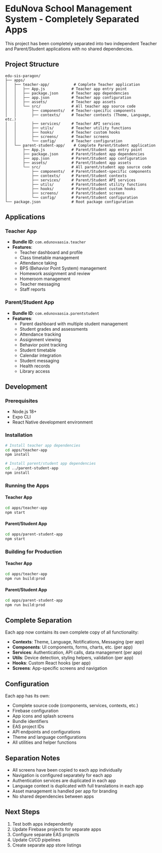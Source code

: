 # EduNova School Management System - Completely Separated Apps

This project has been completely separated into two independent Teacher and Parent/Student applications with no shared dependencies.

## Project Structure

```
edu-sis-paragon/
├── apps/
│   ├── teacher-app/           # Complete Teacher application
│   │   ├── App.js            # Teacher app entry point
│   │   ├── package.json      # Teacher app dependencies
│   │   ├── app.json          # Teacher app configuration
│   │   ├── assets/           # Teacher app assets
│   │   └── src/              # All teacher app source code
│   │       ├── components/   # Teacher-specific components
│   │       ├── contexts/     # Teacher contexts (Theme, Language, etc.)
│   │       ├── services/     # Teacher API services
│   │       ├── utils/        # Teacher utility functions
│   │       ├── hooks/        # Teacher custom hooks
│   │       ├── screens/      # Teacher screens
│   │       └── config/       # Teacher configuration
│   └── parent-student-app/    # Complete Parent/Student application
│       ├── App.js            # Parent/Student app entry point
│       ├── package.json      # Parent/Student app dependencies
│       ├── app.json          # Parent/Student app configuration
│       ├── assets/           # Parent/Student app assets
│       └── src/              # All parent/student app source code
│           ├── components/   # Parent/Student-specific components
│           ├── contexts/     # Parent/Student contexts
│           ├── services/     # Parent/Student API services
│           ├── utils/        # Parent/Student utility functions
│           ├── hooks/        # Parent/Student custom hooks
│           ├── screens/      # Parent/Student screens
│           └── config/       # Parent/Student configuration
└── package.json              # Root package configuration
```

## Applications

### Teacher App

- **Bundle ID**: `com.edunovaasia.teacher`
- **Features**:
  - Teacher dashboard and profile
  - Class timetable management
  - Attendance taking
  - BPS (Behavior Point System) management
  - Homework assignment and review
  - Homeroom management
  - Teacher messaging
  - Staff reports

### Parent/Student App

- **Bundle ID**: `com.edunovaasia.parentstudent`
- **Features**:
  - Parent dashboard with multiple student management
  - Student grades and assessments
  - Attendance tracking
  - Assignment viewing
  - Behavior point tracking
  - Student timetable
  - Calendar integration
  - Student messaging
  - Health records
  - Library access

## Development

### Prerequisites

- Node.js 18+
- Expo CLI
- React Native development environment

### Installation

```bash
# Install teacher app dependencies
cd apps/teacher-app
npm install

# Install parent/student app dependencies
cd ../parent-student-app
npm install
```

### Running the Apps

#### Teacher App

```bash
cd apps/teacher-app
npm start
```

#### Parent/Student App

```bash
cd apps/parent-student-app
npm start
```

### Building for Production

#### Teacher App

```bash
cd apps/teacher-app
npm run build:prod
```

#### Parent/Student App

```bash
cd apps/parent-student-app
npm run build:prod
```

## Complete Separation

Each app now contains its own complete copy of all functionality:

- **Contexts**: Theme, Language, Notifications, Messaging (per app)
- **Components**: UI components, forms, charts, etc. (per app)
- **Services**: Authentication, API calls, data management (per app)
- **Utils**: Device detection, styling helpers, validation (per app)
- **Hooks**: Custom React hooks (per app)
- **Screens**: App-specific screens and navigation

## Configuration

Each app has its own:

- Complete source code (components, services, contexts, etc.)
- Firebase configuration
- App icons and splash screens
- Bundle identifiers
- EAS project IDs
- API endpoints and configurations
- Theme and language configurations
- All utilities and helper functions

## Separation Notes

- All screens have been copied to each app individually
- Navigation is configured separately for each app
- Authentication services are duplicated in each app
- Language context is duplicated with full translations in each app
- Asset management is handled per app for branding
- No shared dependencies between apps

## Next Steps

1. Test both apps independently
2. Update Firebase projects for separate apps
3. Configure separate EAS projects
4. Update CI/CD pipelines
5. Create separate app store listings
